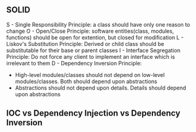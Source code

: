## SOLID
S - Single Responsibility Principle: a class should have only one reason to change
O - Open/Close Principle: software entities(class, modules, functions) should be open for extention, but closed for modification
L - Liskov's Substitution Principle: Derived or child class should be substitutable for their base or parent classes
I - Interface Segregation Principle: Do not force any client to implement an interface which is irrelevant to them
D - Dependency Inversion Principle: 
- High-level modules/classes should not depend on low-level modules/classes. Both should depend upon abstractions
- Abstractions should not depend upon details. Details should depend upon abstractions

## IOC vs Dependency Injection vs Dependency Inversion